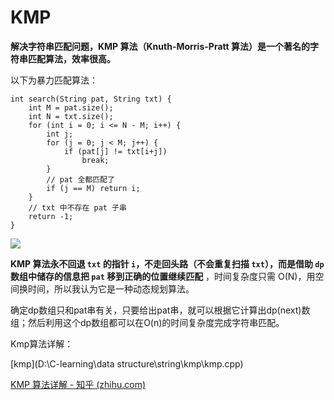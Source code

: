 # KMP

**解决字符串匹配问题，KMP 算法（Knuth-Morris-Pratt 算法）是一个著名的字符串匹配算法，效率很高。**

以下为暴力匹配算法：

```
int search(String pat, String txt) {
    int M = pat.size();
    int N = txt.size();
    for (int i = 0; i <= N - M; i++) {
        int j;
        for (j = 0; j < M; j++) {
            if (pat[j] != txt[i+j])
                break;
        }
        // pat 全都匹配了
        if (j == M) return i;
    }
    // txt 中不存在 pat 子串
    return -1;
}
```

![](https://pic4.zhimg.com/v2-817073ca77f6c75d234392f207a3c81b_b.gif)

**KMP 算法永不回退 `txt` 的指针 `i`，不走回头路（不会重复扫描 `txt`），而是借助 `dp` 数组中储存的信息把 `pat` 移到正确的位置继续匹配** ，时间复杂度只需 O(N)，用空间换时间，所以我认为它是一种动态规划算法。

确定dp数组只和pat串有关，只要给出pat串，就可以根据它计算出dp(next)数组；然后利用这个dp数组都可以在O(n)的时间复杂度完成字符串匹配。

Kmp算法详解：

[kmp](D:\C-learning\data structure\string\kmp\kmp.cpp)

[KMP 算法详解 - 知乎 (zhihu.com)](https://zhuanlan.zhihu.com/p/83334559)
